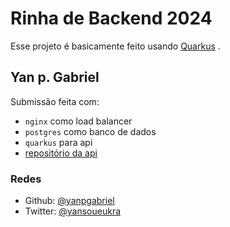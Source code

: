 # Rinha de Backend 2024

Esse projeto é basicamente feito usando [Quarkus](https://quarkus.io/) .

## Yan p. Gabriel
Submissão feita com:
- `nginx` como load balancer
- `postgres` como banco de dados
- `quarkus` para api 
- [repositório da api](https://github.com/yanpgabriel/rinha-de-backend-2024-q1/tree/yanpgabriel)

### Redes
- Github: [@yanpgabriel](https://github.com/yanpgabriel)
- Twitter: [@yansoueukra](https://twitter.com/yansoueukra)
